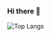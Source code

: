 ### Hi there 👋
<!-- 
![Houliang Qi's github stats](https://github-readme-stats.vercel.app/api?username=neuyilan&count_private=true&show_icons=true&theme=solarized-light)
-->

![Top Langs](https://github-readme-stats.vercel.app/api/top-langs/?username=neuyilan&theme=dracula&layout=compact)
<!--
**neuyilan/neuyilan** is a ✨ _special_ ✨ repository because its `README.md` (this file) appears on your GitHub profile.

Here are some ideas to get you started:

- 🔭 I’m currently working on ...
- 🌱 I’m currently learning ...
- 👯 I’m looking to collaborate on ...
- 🤔 I’m looking for help with ...
- 💬 Ask me about ...
- 📫 How to reach me: ...
- 😄 Pronouns: ...
- ⚡ Fun fact: ...
-->
